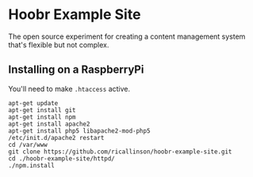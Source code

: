 # Hoobr Example Site

The open source experiment for creating a content management system that's flexible but not complex.

## Installing on a RaspberryPi

You'll need to make `.htaccess` active.

	apt-get update
	apt-get install git
	apt-get install npm
	apt-get install apache2
	apt-get install php5 libapache2-mod-php5
	/etc/init.d/apache2 restart
	cd /var/www
	git clone https://github.com/ricallinson/hoobr-example-site.git
	cd ./hoobr-example-site/httpd/
	./npm.install
